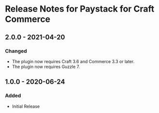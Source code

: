 # Release Notes for Paystack for Craft Commerce

## 2.0.0 - 2021-04-20

### Changed
- The plugin now requires Craft 3.6 and Commerce 3.3 or later.
- The plugin now requires Guzzle 7.

## 1.0.0 - 2020-06-24

### Added
- Initial Release
